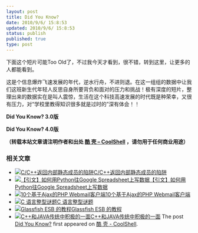 ```yaml
---
layout: post
title: Did You Know?
date: 2010/9/6/ 15:8:53
updated: 2010/9/6/ 15:8:53
status: publish
published: true
type: post
---
```


下面这个短片可能Too Old了，不过我今天才看到，很不错，转到这里，让更多的人都能看到。


这是个信息爆炸飞速发展的年代，逆水行舟，不进则退。在这一组组的数据中让我们这班新生代年轻人反思自身所要背负和面对的压力和挑战！极有深度的短片，整理出来的数据实在是叫人震惊，生活在这个科技高速发展的时代既是种荣幸，又很有压力，对“学校里教得知识很多就是过时的”深有体会！！


**Did You Know? 3.0版**



**Did You Know? 4.0版**





**（转载本站文章请注明作者和出处 [酷 壳 – CoolShell](https://coolshell.cn/) ，请勿用于任何商业用途）**



### 相关文章

* [![C/C++返回内部静态成员的陷阱](https://coolshell.cn/wp-content/plugins/wordpress-23-related-posts-plugin/static/thumbs/0.jpg)](https://coolshell.cn/articles/12192.html)[C/C++返回内部静态成员的陷阱](https://coolshell.cn/articles/12192.html)
* [![【引文】如何用Python往Google Spreadsheet上写数据](https://coolshell.cn/wp-content/plugins/wordpress-23-related-posts-plugin/static/thumbs/27.jpg)](https://coolshell.cn/articles/37.html)[【引文】如何用Python往Google Spreadsheet上写数据](https://coolshell.cn/articles/37.html)
* [![10个基于Ajax的PHP Webmail客户端](https://coolshell.cn/wp-content/uploads/2009/03/webmail1-150x150.jpg)](https://coolshell.cn/articles/154.html)[10个基于Ajax的PHP Webmail客户端](https://coolshell.cn/articles/154.html)
* [![C 语言整型谜题](https://coolshell.cn/wp-content/plugins/wordpress-23-related-posts-plugin/static/thumbs/13.jpg)](https://coolshell.cn/articles/1857.html)[C 语言整型谜题](https://coolshell.cn/articles/1857.html)
* [![Glassfish ESB 的教程](https://coolshell.cn/wp-content/plugins/wordpress-23-related-posts-plugin/static/thumbs/12.jpg)](https://coolshell.cn/articles/732.html)[Glassfish ESB 的教程](https://coolshell.cn/articles/732.html)
* [![C++和JAVA传统中积极的一面](https://coolshell.cn/wp-content/plugins/wordpress-23-related-posts-plugin/static/thumbs/2.jpg)](https://coolshell.cn/articles/209.html)[C++和JAVA传统中积极的一面](https://coolshell.cn/articles/209.html)
The post [Did You Know?](https://coolshell.cn/articles/2917.html) first appeared on [酷 壳 - CoolShell](https://coolshell.cn).